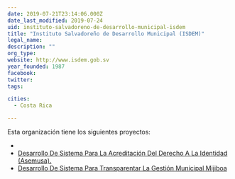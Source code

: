 ```yaml
---
date: 2019-07-21T23:14:06.000Z
date_last_modified: 2019-07-24
uid: instituto-salvadoreno-de-desarrollo-municipal-isdem
title: "Instituto Salvadoreño de Desarrollo Municipal (ISDEM)"
legal_name: 
description: ""
org_type: 
website: http://www.isdem.gob.sv
year_founded: 1987
facebook: 
twitter: 
tags:

cities: 
  - Costa Rica

---
```


Esta organización tiene los siguientes proyectos:

- [](/i/desarrollo-de-sistema-para-la-acreditacion-del-derecho-a-la-identidad-asemusa.html)
- [Desarrollo De Sistema Para La Acreditación Del Derecho A La Identidad (Asemusa).](/i/desarrollo-de-sistema-para-la-acreditacion-del-derecho-a-la-identidad-asemusa.html)
- [Desarrollo De Sistema Para Transparentar La Gestión Municipal Mijiboa](/i/desarrollo-de-sistema-para-transparentar-la-gestion-municipal-mijiboa.html)
